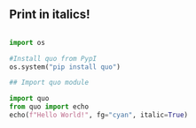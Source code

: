 ## Print in italics!

``` python

import os

#Install quo from PypI
os.system("pip install quo")

## Import quo module

import quo
from quo import echo
echo(f"Hello World!", fg="cyan", italic=True)

```
